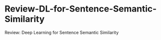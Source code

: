 # Review-DL-for-Sentence-Semantic-Similarity
Review: Deep Learning for Sentence Semantic Similarity
